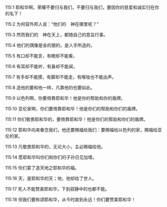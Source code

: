 <a id="1"></a>115:1  耶和华啊，荣耀不要归与我们，不要归与我们，要因你的慈爱和诚实归在你的名下！  

<a id="2"></a>115:2  为何容外邦人说：“他们的　神在哪里呢？”  

<a id="3"></a>115:3  然而我们的　神在天上，都随自己的意旨行事。  

<a id="4"></a>115:4  他们的偶像是金的银的，是人手所造的，  

<a id="5"></a>115:5  有口却不能言，有眼却不能看，  

<a id="6"></a>115:6  有耳却不能听，有鼻却不能闻，  

<a id="7"></a>115:7  有手却不能摸，有脚却不能走，有喉咙也不能出声。  

<a id="8"></a>115:8  造他的要和他一样，凡靠他的也要如此。  

<a id="9"></a>115:9  以色列啊，你要倚靠耶和华！他是你的帮助和你的盾牌。  

<a id="10"></a>115:10  亚伦家啊，你们要倚靠耶和华！他是你们的帮助和你们的盾牌。  

<a id="11"></a>115:11  你们敬畏耶和华的，要倚靠耶和华！他是你们的帮助和你们的盾牌。  

<a id="12"></a>115:12  耶和华向来眷念我们，他还要赐福给我们：要赐福给以色列的家，赐福给亚伦的家。  

<a id="13"></a>115:13  凡敬畏耶和华的，无论大小，主必赐福给他。  

<a id="14"></a>115:14  愿耶和华叫你们和你们的子孙日见加增。  

<a id="15"></a>115:15  你们蒙了造天地之耶和华的福。  

<a id="16"></a>115:16  天，是耶和华的天；地，他却给了世人。  

<a id="17"></a>115:17  死人不能赞美耶和华，下到寂静中的也都不能。  

<a id="18"></a>115:18  但我们要称颂耶和华，从今时直到永远！你们要赞美耶和华！  
